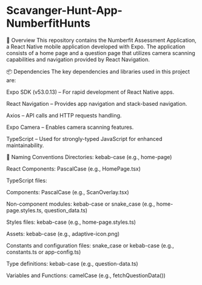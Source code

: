 ﻿# Scavanger-Hunt-App-NumberfitHunts

📌 Overview
This repository contains the Numberfit Assessment Application, a React Native mobile application developed with Expo. The application consists of a home page and a question page that utilizes camera scanning capabilities and navigation provided by React Navigation.

📦 Dependencies
The key dependencies and libraries used in this project are:

Expo SDK (v53.0.13) – For rapid development of React Native apps.

React Navigation – Provides app navigation and stack-based navigation.

Axios – API calls and HTTP requests handling.

Expo Camera – Enables camera scanning features.

TypeScript – Used for strongly-typed JavaScript for enhanced maintainability.

 📐 Naming Conventions
Directories: kebab-case (e.g., home-page)

React Components: PascalCase (e.g., HomePage.tsx)

TypeScript files:

Components: PascalCase (e.g., ScanOverlay.tsx)

Non-component modules: kebab-case or snake_case (e.g., home-page.styles.ts, question_data.ts)

Styles files: kebab-case (e.g., home-page.styles.ts)

Assets: kebab-case (e.g., adaptive-icon.png)

Constants and configuration files: snake_case or kebab-case (e.g., constants.ts or app-config.ts)

Type definitions: kebab-case (e.g., question-data.ts)

Variables and Functions: camelCase (e.g., fetchQuestionData())
